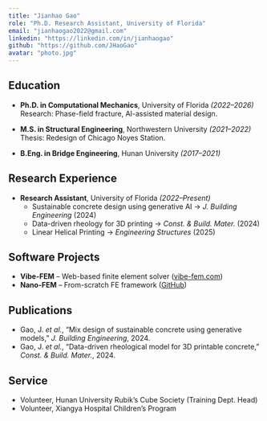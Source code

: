 ```yaml
---
title: "Jianhao Gao"
role: "Ph.D. Research Assistant, University of Florida"
email: "jianhaogao2022@gmail.com"
linkedin: "https://linkedin.com/in/jianhaogao"
github: "https://github.com/JHaoGao"
avatar: "photo.jpg"
---
```


## Education
- **Ph.D. in Computational Mechanics**, University of Florida *(2022–2026)*  
  Research: Phase-field fracture, AI-assisted material design.

- **M.S. in Structural Engineering**, Northwestern University *(2021–2022)*  
  Thesis: Redesign of Chicago Noyes Station.

- **B.Eng. in Bridge Engineering**, Hunan University *(2017–2021)*

## Research Experience
- **Research Assistant**, University of Florida *(2022–Present)*  
  - Sustainable concrete design using generative AI → *J. Building Engineering* (2024)  
  - Data-driven rheology for 3D printing → *Const. & Build. Mater.* (2024)  
  - Linear Helical Printing → *Engineering Structures* (2025)

## Software Projects
- **Vibe-FEM** – Web-based finite element solver ([vibe-fem.com](https://vibe-fem.com))  
- **Nano-FEM** – From-scratch FE framework ([GitHub](https://github.com/JHaoGao/Nano_FEM))

## Publications
- Gao, J. *et al.*, “Mix design of sustainable concrete using generative models,” *J. Building Engineering*, 2024.  
- Gao, J. *et al.*, “Data-driven rheological model for 3D printable concrete,” *Const. & Build. Mater.*, 2024.  

## Service
- Volunteer, Hunan University Rubik’s Cube Society (Training Dept. Head)  
- Volunteer, Xiangya Hospital Children’s Program
